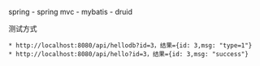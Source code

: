 spring - spring mvc - mybatis - druid

测试方式

    * http://localhost:8080/api/hellodb?id=3，结果={id: 3,msg: "type=1"}
    * http://localhost:8080/api/hello?id=3，结果={id: 3,msg: "success"}